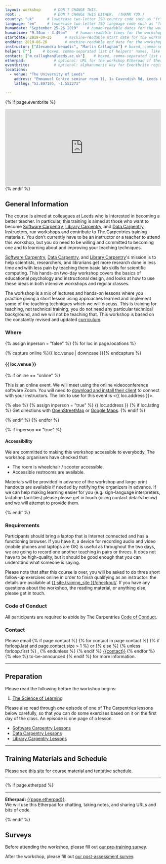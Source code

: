 ```yaml
---
layout: workshop      # DON'T CHANGE THIS.
root: .               # DON'T CHANGE THIS EITHER.  (THANK YOU.)
country: "uk"      # lowercase two-letter ISO country code such as "fr" (see https://en.wikipedia.org/wiki/ISO_3166-1)
language: "en"     # lowercase two-letter ISO language code such as "fr" (see https://en.wikipedia.org/wiki/ISO_639-1)
humandate: "September 25-26 2019"    # human-readable dates for the workshop (e.g., "Feb 17-18, 2020")
humantime: "9.30am - 4.45pm"    # human-readable times for the workshop (e.g., "9:00 am - 4:30 pm")
startdate: 2019-09-25      # machine-readable start date for the workshop in YYYY-MM-DD format like 2015-01-01
enddate: 2019-06-26        # machine-readable end date for the workshop in YYYY-MM-DD format like 2015-01-02
instructor: ["Alexandra Nenadic", "Martin Callaghan"] # boxed, comma-separated list of instructors' names as strings, like ["Kay McNulty", "Betty Jennings", "Betty Snyder"]
helper: [""]     # boxed, comma-separated list of helpers' names, like ["Marlyn Wescoff", "Fran Bilas", "Ruth Lichterman"]
contact: ["m.callaghan@leeds.ac.uk"]    # boxed, comma-separated list of contact email addresses for the host, lead instructor, or whoever else is handling questions, like ["marlyn.wescoff@example.org", "fran.bilas@example.org", "ruth.lichterman@example.org"]
etherpad:             # optional: URL for the workshop Etherpad if there is one
eventbrite:           # optional: alphanumeric key for Eventbrite registration, e.g., "1234567890AB" (if Eventbrite is being used)
locations:
  - venue: "The University of Leeds"
    address: "Emmanuel Centre seminar room 11, 1a Cavendish Rd, Leeds LS2 3AR"
    latlng: "53.807195, -1.552273"

---
```


<!-- See instructions in the comments below for how to edit specific sections of this workshop template. -->

<!--
  HEADER

  Edit the values in the block above to be appropriate for your workshop.
  If the value is not 'true', 'false', 'null', or a number, please use
  double quotation marks around the value, unless specified otherwise.
  And run 'tools/check' *before* committing to make sure that changes are good.
-->

<!--
  EVENTBRITE

  This block includes the Eventbrite registration widget if
  'eventbrite' has been set in the header.  You can delete it if you
  are not using Eventbrite, or leave it in, since it will not be
  displayed if the 'eventbrite' field in the header is not set.
-->
{% if page.eventbrite %}
<iframe
  src="https://www.eventbrite.com/tickets-external?eid={{page.eventbrite}}&ref=etckt"
  frameborder="0"
  width="100%"
  height="248px"
  scrolling="auto">
</iframe>
{% endif %}

<h2 id="general">General Information</h2>

<!--
  INTRODUCTION

  Edit the general explanatory paragraph below if you want to change
  the pitch.
-->

<p>
  The course is aimed at colleagues at Leeds who is
  interested in becoming a better teacher. In particular, this training
  is aimed at those who want to become <a href="{{ site.swc_site }}">Software Carpentry</a>,
  <a href="{{ site.lc_site }}">Library Carpentry</a>, and <a href="{{ site.dc_site }}">Data Carpentry</a>
  Instructors, run workshops and contribute to The Carpentries training
  materials. You don't currently have to be an instructor or a
  teacher to attend this workshop, but you do need to be willing and
  committed to becoming one and to learning about and improving your teaching techniques.
</p>

<p>
  <a href="{{ site.swc_site }}">Software Carpentry</a>,
  <a href="{{ site.dc_site }}">Data Carpentry</a>, and 
  <a href="{{ site.lc_site }}">Library Carpentry</a>'s mission is to
  help scientists, researchers, and librarians get more research done in less time
  and with less pain by teaching them basic lab skills for scientific
  computing.  This hands-on two-day workshop covers the basics of
  educational psychology and instructional design, and looks at how to
  use these ideas in both intensive workshops and regular classes.
</p>
<p>
  The workshop is a mix of lectures and hands-on lessons where you
  practice giving a short lesson using approaches learned and
  implement some of the teaching techniques which we will discuss.
  This is training for teaching, not technical training; you do not
  need any particular technical background, and we will not be
  teaching that. This workshop is based on the constantly revised and
  updated
 <a href="{{ site.training_site }}">curriculum</a>.
</p>

<!--
  LOCATION

  This block displays the address and links to maps showing directions
  if the latitude and longitude of the workshop have been set.  You
  can use http://itouchmap.com/latlong.html to find the lat/long of an
  address.
  -->
<h3 id="where">Where</h3>

{% assign inperson = "false" %}
{% for loc in page.locations %}

{% capture online %}{{ loc.venue | downcase }}{% endcapture %}

<h4>{{ loc.venue }}</h4>

{% if online == "online" %}

This is an online event. We will meet using the online videoconference software Zoom. You will need to <a href="https://zoom.us/download">download and install their client</a> to connect with your instructors. The link to use for this event is <{{ loc.address }}>.

{% else %}
{% assign inperson = "true" %}
{{ loc.address }} {% if loc.latlng %} Get directions with
    <a href="//www.openstreetmap.org/?mlat={{loc.latlng | replace:',','&mlon='}}&zoom=16">OpenStreetMap</a>
    or
    <a href="//maps.google.com/maps?q={{loc.latlng}}">Google Maps</a>. {% endif %}

{% endif %}
{% endfor %}

{% if inperson == "true" %}

<h4 id="accessibility">Accessibility</h4>

We are committed to making this workshop
accessible to everybody.
The workshop organisers have checked that:

<ul>
  <li>The room is wheelchair / scooter accessible.</li>
  <li>Accessible restrooms are available.</li>
</ul>

Materials will be provided in advance of the workshop and
large-print handouts are available if needed by notifying the
organizers in advance.  If we can help making learning easier for
you (e.g. sign-language interpreters, lactation facilities) please
please get in touch (using contact details below) and we will
attempt to provide them.

{% endif %}

<h3>Requirements</h3>

Participants should bring a laptop that is Internet connected and has a
functioning browser. If you have it, a device for recording audio and video
(mobile phones and laptops are OK) is useful as throughout the two days, we
are going to record one another teaching in pairs or threes. It does not have
to be high-quality, but it should be good enough that you can understand what
someone is saying.

Please note that after this course is over, you will be asked to do
three short follow-up exercises online in order to finish qualifying
as an instructor: the details are available at
<a href="{{ site.training_site }}/checkout/">{{ site.training_site }}/checkout/</a>.
If you have any questions about the workshop, the reading material,
or anything else, please get in touch.


<h3>Code of Conduct</h3>

All participants are required to abide by The Carpentries <a href="{{
site.swc_site }}/conduct/">Code of Conduct</a>.



<h3 id="contact">Contact</h3>
<p>
Please email
{% if page.contact %}
  {% for contact in page.contact %}
    {% if forloop.last and page.contact.size > 1 %}
      or
    {% else %}
      {% unless forloop.first %}
      ,
      {% endunless %}
    {% endif %}
    <a href='mailto:{{contact}}'>{{contact}}</a>
  {% endfor %}
{% else %}
  to-be-announced
{% endif %}
for more information.
</p>

<hr/>

<h2 id="preparation" name="preparation">Preparation</h2>

<p>
  Please read the following before the workshop begins:
</p>
<ol>
  <li><a href="{{ site.training_site }}/papers/science-of-learning-2015.pdf">The Science of Learning</a></li>
</ol>
<p>
  Please also read through <em>one</em> episode of one of The Carpentries lessons below   
  carefully, so that you can do some exercises based on it on the
  first day of the class.  An episode is one page of a lesson.
</p>

  <ul>
  <li><a href="{{ site.swc_site }}/lessons">Software Carpentry Lessons</a></li>
  <li><a href="{{ site.dc_site }}/lessons">Data Carpentry Lessons</a></li>
  <li><a href="{{ site.lc_site }}/lessons">Library Carpentry Lessons</a></li>
  </ul>
  

<hr/>

<h2 id="materials" name="materials">Training Materials and Schedule</h2>

<p>
  Please see <a href="{{ site.training_site }}">this site</a> for course material and tentative schedule.
</p>


<hr/>

<!--

<div class="row">
  <div class="col-md-6">
    <h3>Day 1</h3>
    <table class="table table-striped">
      <tr> <td>09:00</td> <td>Welcome </td> </tr>
      <tr> <td>09:15</td> <td>How Learning Works: The Importance of Practice </td> </tr>
      <tr> <td>10:20</td> <td>How Learning Works: Expertise and Instruction </td> </tr>
      <tr> <td>11:10</td> <td>Morning Coffee </td> </tr>
      <tr> <td>11:25</td> <td>How Learning Works: Working Memory and Cognitive Load </td> </tr>
      <tr> <td>12:15</td> <td>Building Teaching Skill: Getting Feedback </td> </tr>
      <tr> <td>12:35</td> <td>Lunch </td> </tr>
      <tr> <td>13:35</td> <td>Creating a Positive Learning Environment: Motivation and Demotivation </td> </tr>
      <tr> <td>14:40</td> <td>Creating a Positive Learning Environment: Mindset </td> </tr>
      <tr> <td>15:20</td> <td>Afternoon Coffee </td> </tr>
      <tr> <td>15:35</td> <td>Building Teaching Skill: The Importance of Practice </td> </tr>
      <tr> <td>16:45</td> <td>Wrap-Up and Homework for Tomorrow </td> </tr>
      <tr> <td>17:05</td> <td>Finish </td> </tr>
    </table>
  </div>
  <div class="col-md-6">
    <h3>Day 2</h3>
    <table class="table table-striped">
      <tr> <td>09:00</td> <td>Welcome Back </td> </tr>
      <tr> <td>09:10</td> <td>Building Teaching Skill: Lesson Study </td> </tr>
      <tr> <td>10:05</td> <td>Building Teaching Skill: Live Coding </td> </tr>
      <tr> <td>11:05</td> <td>Morning Coffee </td> </tr>
      <tr> <td>11:20</td> <td>Building Teaching Skill: Performance Revised </td> </tr>
      <tr> <td>12:00</td> <td>Lunch </td> </tr>
      <tr> <td>13:00</td> <td>The Carpentries: Workshop Introductions </td> </tr>
      <tr> <td>14:10</td> <td>The Carpentries: How We Operate </td> </tr>
      <tr> <td>15:15</td> <td>Afternoon Coffee </td> </tr>
      <tr> <td>15:30</td> <td>The Carpentries: Teaching Practices </td> </tr>
      <tr> <td>16:00</td> <td>Afternoon Wrap-Up </td> </tr>
      <tr> <td>16:45</td> <td>Finish </td> </tr>
    </table>
  </div>
</div>

-->

<!--
  ETHERPAD

  At `_misc/etherpad.txt` you will find a template for the etherpad.

  Display the Etherpad for the workshop.  You can set this up in
  advance or on the first day; either way, make sure you push changes
  to GitHub after you have its URL.  To create an Etherpad, go to

      http://pad.software-carpentry.org/YYYY-MM-DD-site

  where 'YYYY-MM-DD-site' is the identifier for your workshop,
  e.g., '2015-06-10-esu'.
-->
{% if page.etherpad %}
<hr/>

<p id="etherpad">
  <strong>Etherpad:</strong> <a href="{{page.etherpad}}">{{page.etherpad}}</a>.
  <br/>
  We will use this Etherpad for chatting, taking notes, and sharing URLs and bits of code.
</p>

{% endif %}

<h2 id="pre_workshop_survey">Surveys</h2>

<p>
  Before attending the workshop, please fill out <a href="{{ site.instructor_pre_survey }}{{ site.github.project_title }}">our pre-training survey</a>.
</p>


<p>
  After the workshop, please fill out <a href="https://carpentries.github.io/instructor-training/06-feedback/#surveys">our post-assessment survey</a>.
</p>
